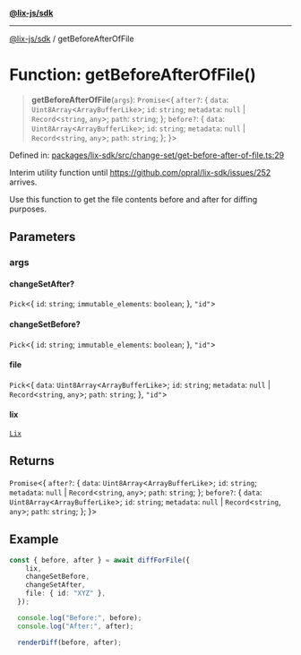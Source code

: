 [**@lix-js/sdk**](../README.md)

***

[@lix-js/sdk](../README.md) / getBeforeAfterOfFile

# Function: getBeforeAfterOfFile()

> **getBeforeAfterOfFile**(`args`): `Promise`\<\{ `after?`: \{ `data`: `Uint8Array`\<`ArrayBufferLike`\>; `id`: `string`; `metadata`: `null` \| `Record`\<`string`, `any`\>; `path`: `string`; \}; `before?`: \{ `data`: `Uint8Array`\<`ArrayBufferLike`\>; `id`: `string`; `metadata`: `null` \| `Record`\<`string`, `any`\>; `path`: `string`; \}; \}\>

Defined in: [packages/lix-sdk/src/change-set/get-before-after-of-file.ts:29](https://github.com/opral/monorepo/blob/985ffce1eb6542fd7d2a659b02ab83cb2ccd8d57/packages/lix-sdk/src/change-set/get-before-after-of-file.ts#L29)

Interim utility function until https://github.com/opral/lix-sdk/issues/252 arrives.

Use this function to get the file contents before and after for diffing purposes.

## Parameters

### args

#### changeSetAfter?

`Pick`\<\{ `id`: `string`; `immutable_elements`: `boolean`; \}, `"id"`\>

#### changeSetBefore?

`Pick`\<\{ `id`: `string`; `immutable_elements`: `boolean`; \}, `"id"`\>

#### file

`Pick`\<\{ `data`: `Uint8Array`\<`ArrayBufferLike`\>; `id`: `string`; `metadata`: `null` \| `Record`\<`string`, `any`\>; `path`: `string`; \}, `"id"`\>

#### lix

[`Lix`](../type-aliases/Lix.md)

## Returns

`Promise`\<\{ `after?`: \{ `data`: `Uint8Array`\<`ArrayBufferLike`\>; `id`: `string`; `metadata`: `null` \| `Record`\<`string`, `any`\>; `path`: `string`; \}; `before?`: \{ `data`: `Uint8Array`\<`ArrayBufferLike`\>; `id`: `string`; `metadata`: `null` \| `Record`\<`string`, `any`\>; `path`: `string`; \}; \}\>

## Example

```ts
const { before, after } = await diffForFile({
    lix,
    changeSetBefore,
    changeSetAfter,
    file: { id: "XYZ" },
  });

  console.log("Before:", before);
  console.log("After:", after);

  renderDiff(before, after);
```
